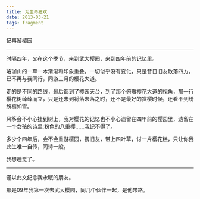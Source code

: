```yaml
---
title: 为生命狂欢
date: 2013-03-21
tags: fragment
---
```

记再游樱园

<!-- more -->

---

时隔四年，又在这个季节，来到武大樱园，来到四年前的记忆里。

珞珈山的一草一木渐渐和印象重叠，一切似乎没有变化，只是昔日旧友散落四方，已不再与我同行，同游三月的樱花大道。

走的是不同的路线，最后都到了樱园天台，到了那个俯瞰樱花大道的视角，那一行樱花树绰绰而立，只是还未到将落未落之时，还不是最好的赏樱时候，还看不到纷纷樱如雪。

风筝会不小心挂到树上，我对樱花的记忆也不小心遗留在四年前的樱园里，遗留在一个女孩的诗里:粉色的八重樱......我记不得了。

多少个四年后，会不会重游樱园，携旧友，带上四叶草，讨一片樱花糕，只让你我此生唯一自传，同诗一般。

我想睡觉了。

---

谨以此文纪念我永眠的朋友。

那是09年我第一次去武大樱园，同几个伙伴一起，是他带路。

